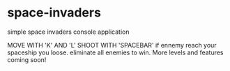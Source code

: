 # space-invaders
simple space invaders console application

MOVE WITH 'K' AND 'L'
SHOOT WITH 'SPACEBAR'
if ennemy reach your spaceship you loose.
eliminate all enemies to win.
More levels and features coming soon!
